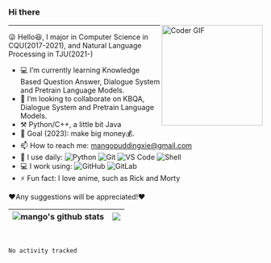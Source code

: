 ### Hi there 
<!-- <img src="https://media.giphy.com/media/hvRJCLFzcasrR4ia7z/giphy.gif" width="25px">  -->
<img align="right" src="https://i.imgur.com/mVIr207.gif" alt="Coder GIF" height="200">
<hr>

😜 Hello😆,  I major in Computer Science in CQU(2017-2021), and Natural Language Processing in TJU(2021-)
- 💻 I’m currently learning Knowledge Based Question Answer, Dialogue System and Pretrain Language Models.
- 👯 I’m looking to collaborate on KBQA, Dialogue System and Pretrain Language Models.
- ⚒️ Python/C++, a little bit Java
- 🎯 Goal (2023): make big money💰.
- 📫 How to reach me: mangopuddingxie@gmail.com
- 🚀 I use daily:
  ![Python](https://img.shields.io/badge/-Python-8fcfd1?style=plastic&logo=Python)
  ![Git](https://img.shields.io/badge/-Git-black?style=plastic&logo=git)
  ![VS Code](https://img.shields.io/badge/-VS%20Code-007ACC?style=plastic&logo=visual-studio-code)
  ![Shell](https://img.shields.io/badge/-Shell-blasck?style=plastic&logo=Shell)
- 💻 I work using:
  ![GitHub](https://img.shields.io/badge/-GitHub-181717?style=plastic&logo=github)
  ![GitLab](https://img.shields.io/badge/-GitLab-FCA121?style=plastic&logo=gitlab)
- ⚡️ Fun fact: I love anime, such as Rick and Morty
  


❤️Any suggestions will be appreciated!❤️

<div align="center">
  
|<img align="center" src="https://github-readme-stats.vercel.app/api?username=Xie-Minghui&show_icons=true&include_all_commits=true&theme=buefy&hide_border=true" alt="mango's github stats" /></a> |<img align="center" src="https://github-readme-stats.vercel.app/api/top-langs/?username=Xie-Minghui&layout=compact&theme=buefy&hide_border=true" /></a> |
| ------------- | ------------- |
</div>
<br />
<!-- [![mangonihao's github stats](https://github-readme-stats.vercel.app/api?username=Xie-Minghui&theme=dracula&show_icons=true&count_private=true)](https://github.com/Xie-Minghui/github-readme-stats)

[![Top Langs](https://github-readme-stats.vercel.app/api/top-langs/?username=Xie-Minghui&layout=compact&&hide=javascript,html,css)](https://github.com/Xie-Minghui/github-readme-stats)
 -->
#### Coding status last week ⌨️
<!--START_SECTION:waka-->

```text
No activity tracked
```

<!--END_SECTION:waka-->
